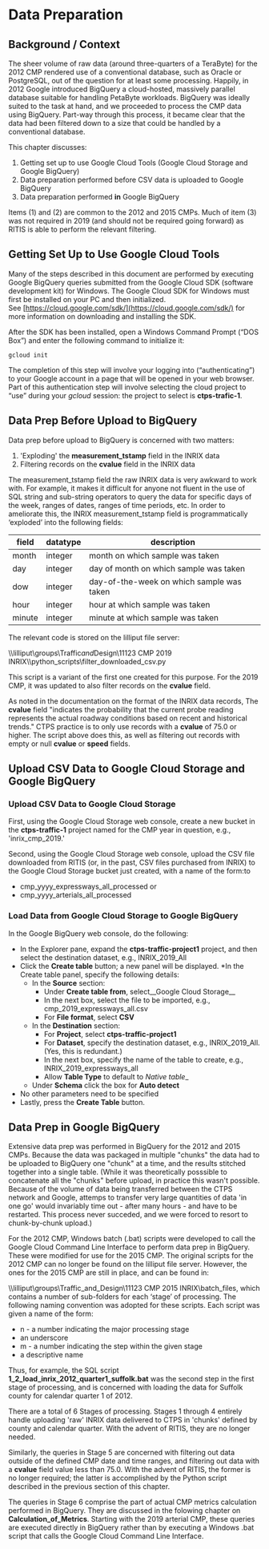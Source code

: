 # Data Preparation

## Background / Context
The sheer volume of raw data (around three-quarters of a TeraByte) for the 2012 CMP rendered use of a conventional database, such as Oracle or PostgreSQL, 
out of the question for at least some processing.
Happily, in 2012 Google introduced BigQuery a cloud-hosted, massively parallel database suitable for handling PetaByte workloads. 
BigQuery was ideally suited to the task at hand, and we proceeded to process the CMP data using BigQuery. 
Part-way through this process, it became clear that the data had been filtered down to a size that could be handled by a conventional database.

This chapter discusses:
1. Getting set up to use Google Cloud Tools (Google Cloud Storage and Google BigQuery)
2. Data preparation performed before CSV data is uploaded to Google BigQuery
3. Data preparation performed __in__ Google BigQuery

Items \(1\) and \(2\) are common to the 2012 and 2015 CMPs.
Much of item \(3\) was not required in 2019 \(and should not be required going forward\) as RITIS is able to perform the relevant filtering.

## Getting Set Up to Use Google Cloud Tools
Many of the steps described in this document are performed by executing Google BigQuery queries submitted from the Google Cloud SDK (software development kit) for Windows. 
The Google Cloud SDK for Windows must first be installed on your PC and then initialized. 
See [https://cloud.google.com/sdk/](https://cloud.google.com/sdk/) for more information on downloading and installing the SDK.

After the SDK has been installed, open a Windows Command Prompt (“DOS Box”) and enter the following command to initialize it:
```
gcloud init
```
The completion of this step will involve your logging into (“authenticating”) to your Google account in a page that will be opened in your web browser. 
Part of this authentication step will involve selecting the cloud project to “use” during your *gcloud* session: the project to select is __ctps-trafic-1__.

## Data Prep Before Upload to BigQuery
Data prep before upload to BigQuery is concerned with two matters:
1. 'Exploding' the __measurement\_tstamp__ field in the INRIX data
2. Filtering records on the __cvalue__ field in the INRIX data

The measurement\_tstamp field the raw INRIX data is very awkward to work with. 
For example, it makes it difficult for anyone not fluent in the use of SQL string and sub-string operators to query the data for specific days of the week, 
ranges of dates, ranges of time periods, etc. 
In order to ameliorate this, the INRIX measurement\_tstamp field is programmatically ‘exploded’ into the following fields:

| field | datatype | description |
| ------| -------- | ----------- |
| month | integer | month on which sample was taken |
| day | integer | day of month on which sample was taken |
| dow | integer | day-of-the-week on which sample was taken |
| hour | integer | hour at which sample was taken |
| minute | integer | minute at which sample was taken |

The relevant code is stored on the lilliput file server:

\\\\lilliput\\groups\\Traffic*and*Design\\11123 CMP 2019 INRIX\\\\python\_scripts\\filter\_downloaded\_csv.py 

This script is a variant of the first one created for this purpose.
For the 2019 CMP, it was updated to also filter records on the __cvalue__ field.

As noted in the documentation on the format of the INRIX data records,
The __cvalue__ field "indicates the probability that the current probe reading represents the actual roadway conditions based on recent and historical trends."
CTPS practice is to only use records with a __cvalue__ of 75.0 or higher.
The script above does this, as well as filtering out records with empty or null __cvalue__ or __speed__ fields.

## Upload CSV Data to Google Cloud Storage and Google BigQuery

### Upload CSV Data to Google Cloud Storage
First, using the Google Cloud Storage web console, create a new bucket in the __ctps-traffic-1__ project named for the CMP year in question, e.g., 'inrix_cmp_2019.'

Second, using the Google Cloud Storage web console, upload the CSV file downloaded from RITIS \(or, in the past, CSV files purchased from INRIX\) to the 
Google Cloud Storage  bucket just created, with a name of the form:to 
* cmp\_yyyy\_expressways\_all\_processed or
* cmp\_yyyy\_arterials\_all\_processed

### Load Data from Google Cloud Storage to Google BigQuery
In the Google BigQuery web console, do the following:
* In the Explorer pane, expand the __ctps-traffic-project1__ project, and then select the destination dataset, e.g., INRIX\_2019\_All
* Click the __Create table__ button; a new panel will be displayed. 
*In the Create table panel, specify the following details:
  * In the __Source__ section:
    * Under __Create table from__, select__Google Cloud Storage__
	* In the next box, select the file to be imported, e.g., cmp\_2019\_expressways\_all.csv
	* For __File format__, select __CSV__
  * In the __Destination__ section:
    * For __Project__, select __ctps-traffic-project1__ 
	* For __Dataset__, specify the destination dataset, e.g., INRIX\_2019\_All. \(Yes, this is redundant.\)
	* In the next box, specify the name of the table to create, e.g., INRIX\_2019\_expressways\_all
	* Allow __Table Type__ to default to _Native table__
  * Under __Schema__ click the box for __Auto detect__
* No other parameters need to be specified
* Lastly, press the __Create Table__ button.

## Data Prep in Google BigQuery
Extensive data prep was performed in BigQuery for the 2012 and 2015 CMPs.
Because the data was packaged in multiple "chunks" the data had to be uploaded to BigQuery 
one "chunk" at a time, and the results stitched together into a single table.
\(While it was theoretically posssible to concatenate all the "chunks" before upload,
in practice this wasn't possible. Because of the volume of data being transferred
between the CTPS network and Google, attemps to transfer very large quantities of
data 'in one go' would invariably time out - after many hours - and have to be restarted.
This process never succeded, and we were forced to resort to chunk-by-chunk upload.\)

For the 2012 CMP, Windows batch \(.bat\) scripts were developed to call the Google Cloud Command Line Interface
to perform data prep in BigQuery. These were modified for use for the 2015 CMP.
The original scripts for the 2012 CMP can no longer be found on the lilliput file server. 
However, the ones for the 2015 CMP are still in place, and can be found in:

\\\\lilliput\\groups\\Traffic\_and\_Design\\11123 CMP 2015 INRIX\\batch\_files, which contains a number of sub-folders for each ‘stage’ of processing. 
The following naming convention was adopted for these scripts. Each script was given a name of the form:

-   n - a number indicating the major processing stage
-   an underscore
-   m - a number indicating the step within the given stage
-   a descriptive name

Thus, for example, the SQL script __1\_2\_load\_inrix\_2012\_quarter1\_suffolk.bat__ was the second step in the first stage of processing, 
and is concerned with loading the data for Suffolk county for calendar quarter 1 of 2012.

There are a total of 6 Stages of processing. Stages 1 through 4 entirely handle uploading 'raw' INRIX data
delivered to CTPS in 'chunks' defined by county and calendar quarter. With the advent of RITIS, they are no longer needed.

Similarly, the queries in Stage 5 are concerned with filtering out data outside of the defined CMP date and time ranges,
and filtering out data with a __cvalue__ field value less than 75.0. 
With the advent of RITIS, the former is no longer required; the latter is accomplished by the Python script described
in the previous section of this chapter.

The queries in Stage 6 comprise the part of actual CMP metrics calculation performed in BigQuery.
They are discussed in the folowing chapter on __Calculation\_of\_Metrics__.
Starting with the 2019 arterial CMP, these queries are executed directly in BigQuery rather than by executing a 
Windows .bat script that calls the Google Cloud Command Line Interface. 



